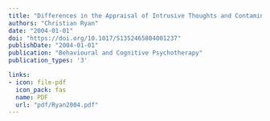 ```yaml
---
title: "Differences in the Appraisal of Intrusive Thoughts and Contamination Fears in Obsessive-Compulsive Disorder"
authors: "Christian Ryan"
date: "2004-01-01"
doi: "https://doi.org/10.1017/S1352465804001237"
publishDate: "2004-01-01"
publication: "Behavioural and Cognitive Psychotherapy"
publication_types: '3'

links:
- icon: file-pdf
  icon_pack: fas
  name: PDF
  url: "pdf/Ryan2004.pdf"
---
```

